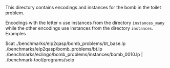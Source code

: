 This directory contains encodings and instances for the bomb in the toilet problem.

Encodings with the letter ```m``` use instances from the directory ```instances_many``` while the other encodings use instances from the directory ```instances```. Examples

$cat ./benchmarks/elp2qasp/bomb_problems/bt_base.lp ./benchmarks/elp2qasp/bomb_problems/bt.lp ./benchmarks/eclingo/bomb_problems/instances/bomb_0010.lp | ./benchmark-tool/programs/selp
